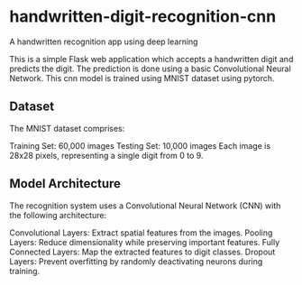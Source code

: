# handwritten-digit-recognition-cnn
A handwritten recognition app using deep learning

This is a simple Flask web application which accepts a handwritten digit and predicts the digit. The prediction is done using a basic Convolutional Neural Network. This cnn model is trained using MNIST dataset using pytorch. 

## Dataset
The MNIST dataset comprises:

Training Set: 60,000 images
Testing Set: 10,000 images 
Each image is 28x28 pixels, representing a single digit from 0 to 9.

## Model Architecture
The recognition system uses a Convolutional Neural Network (CNN) with the following architecture:

Convolutional Layers: Extract spatial features from the images.
Pooling Layers: Reduce dimensionality while preserving important features.
Fully Connected Layers: Map the extracted features to digit classes.
Dropout Layers: Prevent overfitting by randomly deactivating neurons during training.